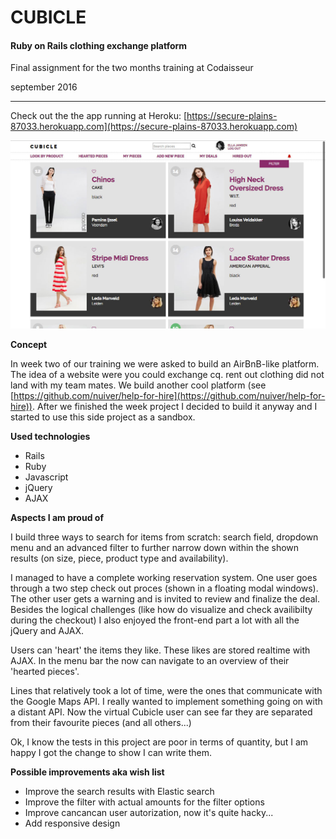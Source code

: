 # **CUBICLE**
#### Ruby on Rails clothing exchange platform
Final assignment for the two months training at Codaisseur

september 2016

---
Check out the the app running at Heroku:  [https://secure-plains-87033.herokuapp.com](https://secure-plains-87033.herokuapp.com)


![](preview/thumbnail.jpg)

**Concept**

In week two of our training we were asked to build an AirBnB-like platform. The idea of a website were you could exchange cq. rent out clothing did not land with my team mates. We build another cool platform (see [https://github.com/nuiver/help-for-hire](https://github.com/nuiver/help-for-hire)). After we finished the week project I decided to build it anyway and I started to use this side project as a sandbox.


**Used technologies**
* Rails
* Ruby
* Javascript
* jQuery
* AJAX

**Aspects I am proud of**

I build three ways to search for items from scratch: search field, dropdown menu and an advanced filter to further narrow down within the shown results (on size, piece, product type and availability).


I managed to have a complete working reservation system. One user goes through a two step check out proces (shown in a floating modal windows). The other user gets a warning and is invited to review and finalize the deal. Besides the logical challenges (like how do visualize and check availibilty during the checkout) I also enjoyed the front-end part a lot with all the jQuery and AJAX.

Users can 'heart' the items they like. These likes are stored realtime with AJAX. In the menu bar the now can navigate to an overview of their 'hearted pieces'.

Lines that relatively took a lot of time, were the ones that communicate with the Google Maps API. I really wanted to implement something going on with a distant API. Now the virtual Cubicle user can see far they are separated from their favourite pieces (and all others...)

Ok, I know the tests in this project are poor in terms of quantity, but I am happy I got the change to show I can write them.

**Possible improvements aka wish list**
* Improve the search results with Elastic search
* Improve the filter with actual amounts for the filter options
* Improve cancancan user autorization, now it's quite hacky...
* Add responsive design
